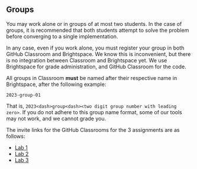 ## Groups

You may work alone or in groups of at most two students. In the case of groups,
it is recommended that both students attempt to solve the problem before
converging to a single implementation.

In any case, even if you work alone, you must register your group in both GitHub
Classroom and Brightspace. We know this is inconvenient, but there is no
integration between Classroom and Brightspace yet. We use Brightspace for grade
administration, and GitHub Classroom for the code.

All groups in Classroom **must** be named after their respective name in
Brightspace, after the following example:

```
2023-group-01
```

That is, `2023<dash>group<dash><two digit group number with leading zero>`. If you do not
adhere to this group name format, some of our tools may not work, and we cannot
grade you.

The invite links for the GitHub Classrooms for the 3 assignments are as follows:
* [Lab 1](https://classroom.github.com/a/FbLNcSus)
* [Lab 2](https://classroom.github.com/a/0YZ1GMKp)
* [Lab 3](https://classroom.github.com/a/8f8dILKF)
